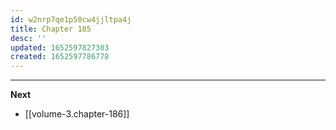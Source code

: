 ```yaml
---
id: w2nrp7qe1p50cw4jjltpa4j
title: Chapter 185
desc: ''
updated: 1652597827303
created: 1652597786778
---
```




____

**Next**
* [[volume-3.chapter-186]]